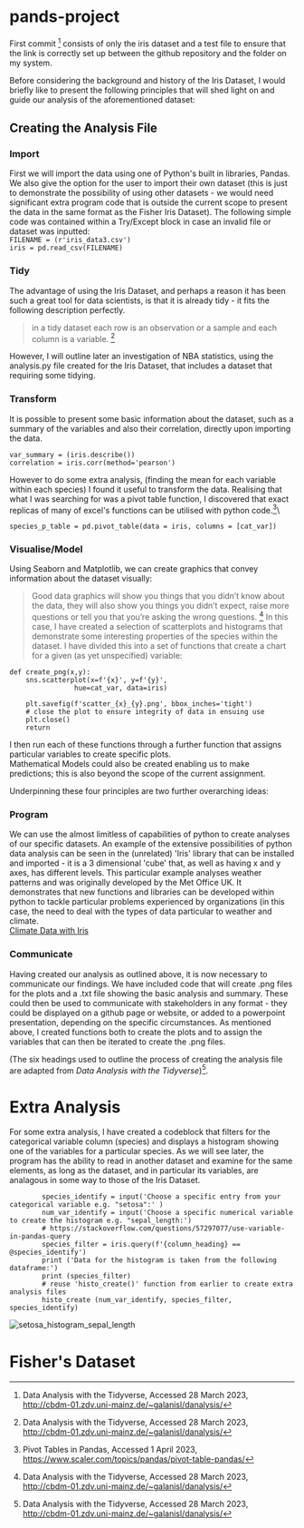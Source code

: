 # pands-project
First commit [^1] consists of only the iris dataset and a test file to ensure that the link is correctly set up between the github repository and the folder on my system.

Before considering the background and history of the Iris Dataset, I would briefly like to present the following principles that will shed light on and guide our analysis of the aforementioned dataset:
## Creating the Analysis File
### Import 
First we will import the data using one of Python's built in libraries, Pandas. 
We also give the option for the user to import their own dataset (this is just to demonstrate the possibility of using other datasets - we would need significant extra program code that is outside the current scope to present the data in the same format as the Fisher Iris Dataset).  The following simple code was contained within a Try/Except block in case an invalid file or dataset was inputted:\
`FILENAME = (r'iris_data3.csv')`\
`iris = pd.read_csv(FILENAME)`
### Tidy 
The advantage of using the Iris Dataset, and perhaps a reason it has been such a great tool for data scientists, is that it is already tidy - it fits the following description perfectly.  
>in a tidy dataset each row is an observation or a sample and each column is a variable. [^1]

However, I will outline later an investigation of NBA statistics, using the analysis.py file created for the Iris Dataset, that includes a dataset that requiring some tidying.
### Transform 
It is possible to present some basic information about the dataset, such as a summary of the variables and also their correlation, directly upon importing the data.  
````
var_summary = (iris.describe())
correlation = iris.corr(method='pearson')
````
However to do some extra analysis, (finding the mean for each variable within each species) I found it useful to transform the data.  Realising that what I was searching for was a pivot table function, I discovered that exact replicas of many of excel's functions can be utilised with python code.[^2]\
````
species_p_table = pd.pivot_table(data = iris, columns = [cat_var])
````
### Visualise/Model 
Using Seaborn and Matplotlib, we can create graphics that convey information about the dataset visually:
>Good data graphics will show you things that you didn’t know about the data, they will also show you things you didn’t expect, raise more questions or tell you that you’re asking the wrong questions. [^1]
In this case, I have created a selection of scatterplots and histograms that demonstrate some interesting properties of the species within the dataset.  I have divided this into a set of functions that create a chart for a given (as yet unspecified) variable:
````
def create_png(x,y):
    sns.scatterplot(x=f'{x}', y=f'{y}',
                hue=cat_var, data=iris)

    plt.savefig(f'scatter_{x}_{y}.png', bbox_inches='tight')
    # close the plot to ensure integrity of data in ensuing use
    plt.close()
    return
````
I then run each of these functions through a further function that assigns particular variables to create specific plots.\
Mathematical Models could also be created enabling us to make predictions; this is also beyond the scope of the current assignment. 


Underpinning these four principles are two further overarching ideas:

### Program 
We can use the almost limitless of capabilities of python to create analyses of our specific datasets.  An example of the extensive possibilities of python data analysis can be seen in the (unrelated) 'Iris' library that can be installed and imported - it is a 3 dimensional 'cube' that, as well as having x and y axes, has different levels.  This particular example analyses weather patterns and was originally developed by the Met Office UK.  It demonstrates that new functions and libraries can be developed within python to tackle particular problems experienced by organizations (in this case, the need to deal with the types of data particular to weather and climate.\
[Climate Data with Iris](https://ourcodingclub.github.io/tutorials/iris-python-data-vis/)
### Communicate
Having created our analysis as outlined above, it is now necessary to communicate our findings.  We have included code that will create .png files for the plots and a .txt file showing the basic analysis and summary.  These could then be used to communicate with stakeholders in any format - they could be displayed on a github page or website, or added to a powerpoint presentation, depending on the specific circumstances.  As mentioned above, I created functions both to create the plots and to assign the variables that can then be iterated to create the .png files.


(The six headings used to outline the process of creating the analysis file are adapted from _Data Analysis with the Tidyverse_)[^1].
# Extra Analysis
For some extra analysis, I have created a codeblock that filters for the categorical variable column (species) and displays a histogram showing one of the variables for a particular species.  As we will see later, the program has the ability to read in another dataset and examine for the same elements, as long as the dataset, and in particular its variables, are analagous in some way to those of the Iris Dataset.
````
        species_identify = input('Choose a specific entry from your categorical variable e.g. "setosa":' )
        num_var_identify = input('Choose a specific numerical variable to create the histogram e.g. "sepal_length:')
        # https://stackoverflow.com/questions/57297077/use-variable-in-pandas-query
        species_filter = iris.query(f'{column_heading} == @species_identify') 
        print ('Data for the histogram is taken from the following dataframe:')
        print (species_filter)
        # reuse 'histo_create()' function from earlier to create extra analysis files
        histo_create (num_var_identify, species_filter, species_identify)
````
![setosa_histogram_sepal_length](https://github.com/progcityscape/pands-project/assets/121309223/7e05c222-dcb9-4ee0-a365-a051f0ba86ec)

# Fisher's Dataset



[^1]: Data Analysis with the Tidyverse, Accessed 28 March 2023, <http://cbdm-01.zdv.uni-mainz.de/~galanisl/danalysis/>
[^2]: Pivot Tables in Pandas, Accessed 1 April 2023, <https://www.scaler.com/topics/pandas/pivot-table-pandas/>
